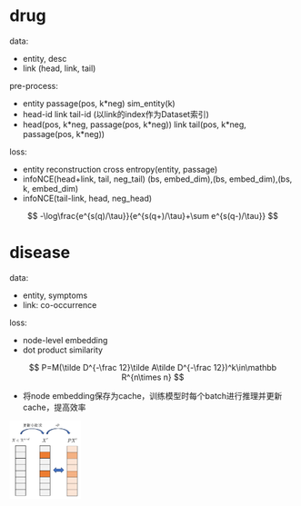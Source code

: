 # drug

data:

- entity, desc
- link (head, link, tail)

pre-process:

- entity passage(pos, k\*neg) sim_entity(k)
- head-id link tail-id (以link的index作为Dataset索引)
- head(pos, k\*neg, passage(pos, k\*neg)) link tail(pos, k\*neg, passage(pos, k\*neg))

loss:

- entity reconstruction cross entropy(entity, passage)
- infoNCE(head+link, tail, neg_tail)  (bs, embed_dim),(bs, embed_dim),(bs, k, embed_dim)
- infoNCE(tail-link, head, neg_head)

$$
-\log\frac{e^{s(q)/\tau}}{e^{s(q+)/\tau}+\sum e^{s(q-)/\tau}}
$$

# disease

data:

- entity, symptoms
- link: co-occurrence

loss:

- node-level embedding
- dot product similarity

$$
P=M(\tilde D^{-\frac 12}\tilde A\tilde D^{-\frac 12})^k\in\mathbb R^{n\times n}
$$

- 将node embedding保存为cache，训练模型时每个batch进行推理并更新cache，提高效率

<img src="./assets/disease_batch_update.png" alt="image-20250124020037706" width="25%" />
